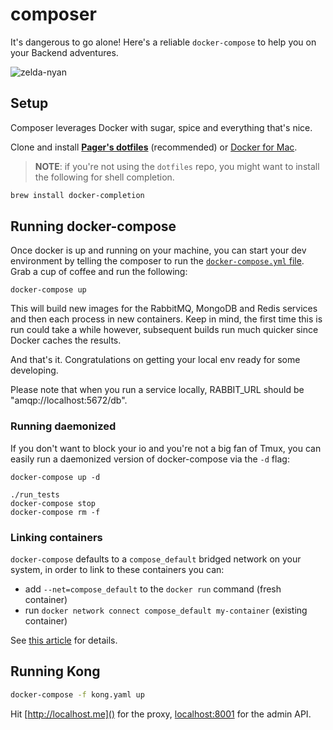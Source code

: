 # composer
It's dangerous to go alone! Here's a reliable `docker-compose` to help you on your Backend adventures.

![zelda-nyan](http://i1.kym-cdn.com/photos/images/original/000/402/521/a01.png "something something")

## Setup

Composer leverages Docker with sugar, spice and everything that's nice.

Clone and install **[Pager's dotfiles][dotfiles]** (recommended) or [Docker for Mac][docker-mac].

> **NOTE**: if you're not using the `dotfiles` repo, you might want to install 
> the following for shell completion.

```bash
brew install docker-completion
```

## Running docker-compose

Once docker is up and running on your machine, you can start your dev environment by telling the composer to run the [`docker-compose.yml` file][compose-file]. Grab a cup of coffee and run the following:

```
docker-compose up
```

This will build new images for the RabbitMQ, MongoDB and Redis services and then each process in new containers. Keep in mind, the first time this is run could take a while however, subsequent builds run much quicker since Docker caches the results.

And that's it. Congratulations on getting your local env ready for some developing.

Please note that when you run a service locally, RABBIT_URL should be "amqp://localhost:5672/db".

### Running daemonized

If you don't want to block your io and you're not a big fan of Tmux, you can easily run a daemonized version of docker-compose via the `-d` flag:

```
docker-compose up -d

./run_tests
docker-compose stop
docker-compose rm -f
```

### Linking containers

`docker-compose` defaults to a `compose_default` bridged network on your system, in order to link to these containers you can:

 - add `--net=compose_default` to the `docker run` command (fresh container)
 - run `docker network connect compose_default my-container` (existing container)

See [this article][linking] for details.

## Running Kong

```bash
docker-compose -f kong.yaml up
```

Hit [http://localhost.me]() for the proxy,
[localhost:8001](http://localhost:8001) for the admin API.

[compose-file]: https://docs.docker.com/compose/compose-file/
[dotfiles]: https://github.com/pagerinc/dotfiles
[docker-mac]: https://www.docker.com/products/docker#/mac
[linking]: http://blog.csainty.com/2016/07/connecting-docker-containers.html
